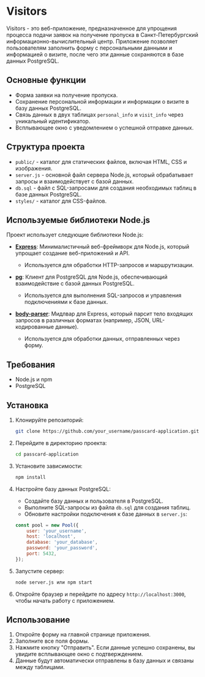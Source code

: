 # Visitors

Visitors - это веб-приложение, предназначенное для упрощения процесса подачи заявок на получение пропуска в Санкт-Петербургский информационно-вычислительный центр. Приложение позволяет пользователям заполнить форму с персональными данными и информацией о визите, после чего эти данные сохраняются в базе данных PostgreSQL.

## Основные функции

- Форма заявки на получение пропуска.
- Сохранение персональной информации и информации о визите в базу данных PostgreSQL.
- Связь данных в двух таблицах `personal_info` и `visit_info` через уникальный идентификатор.
- Всплывающее окно с уведомлением о успешной отправке данных.

## Структура проекта

- `public/` - каталог для статических файлов, включая HTML, CSS и изображения.
- `server.js` - основной файл сервера Node.js, который обрабатывает запросы и взаимодействует с базой данных.
- `db.sql` - файл с SQL-запросами для создания необходимых таблиц в базе данных PostgreSQL.
- `styles/` - каталог для CSS-файлов.

## Используемые библиотеки Node.js

Проект использует следующие библиотеки Node.js:

- **[Express](https://expressjs.com/)**: Минималистичный веб-фреймворк для Node.js, который упрощает создание веб-приложений и API.
  - Используется для обработки HTTP-запросов и маршрутизации.
  
- **[pg](https://node-postgres.com/)**: Клиент для PostgreSQL для Node.js, обеспечивающий взаимодействие с базой данных PostgreSQL.
  - Используется для выполнения SQL-запросов и управления подключениями к базе данных.
  
- **[body-parser](https://github.com/expressjs/body-parser)**: Мидлвар для Express, который парсит тело входящих запросов в различных форматах (например, JSON, URL-кодированные данные).
  - Используется для обработки данных, отправленных через форму.

## Требования

- Node.js и npm
- PostgreSQL

## Установка

1. Клонируйте репозиторий:

    ```bash
    git clone https://github.com/your_username/passcard-application.git
    ```

2. Перейдите в директорию проекта:

    ```bash
    cd passcard-application
    ```

3. Установите зависимости:

    ```bash
    npm install
    ```

4. Настройте базу данных PostgreSQL:

    - Создайте базу данных и пользователя в PostgreSQL.
    - Выполните SQL-запросы из файла `db.sql` для создания таблиц.
    - Обновите настройки подключения к базе данных в `server.js`:

    ```javascript
    const pool = new Pool({
        user: 'your_username',
        host: 'localhost',
        database: 'your_database',
        password: 'your_password',
        port: 5432,
    });
    ```

5. Запустите сервер:

    ```bash
    node server.js или npm start
    ```
6. Откройте браузер и перейдите по адресу `http://localhost:3000`, чтобы начать работу с приложением.

## Использование

1. Откройте форму на главной странице приложения.
2. Заполните все поля формы.
3. Нажмите кнопку "Отправить". Если данные успешно сохранены, вы увидите всплывающее окно с подтверждением.
4. Данные будут автоматически отправлены в базу данных и связаны между таблицами.





